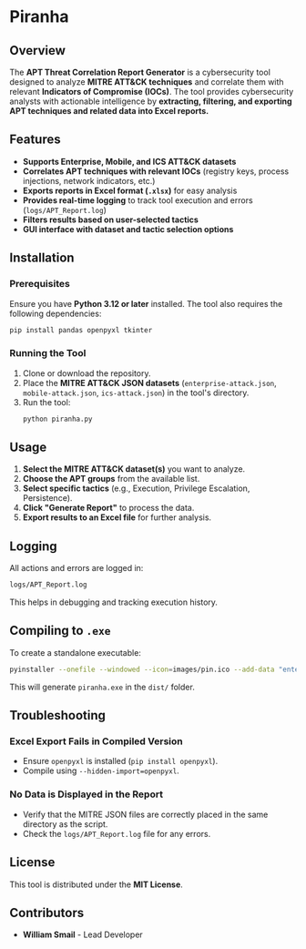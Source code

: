 # Piranha

## Overview
The **APT Threat Correlation Report Generator** is a cybersecurity tool designed to analyze **MITRE ATT&CK techniques** and correlate them with relevant **Indicators of Compromise (IOCs)**. The tool provides cybersecurity analysts with actionable intelligence by **extracting, filtering, and exporting APT techniques and related data into Excel reports.**

## Features
- **Supports Enterprise, Mobile, and ICS ATT&CK datasets**
- **Correlates APT techniques with relevant IOCs** (registry keys, process injections, network indicators, etc.)
- **Exports reports in Excel format (`.xlsx`)** for easy analysis
- **Provides real-time logging** to track tool execution and errors (`logs/APT_Report.log`)
- **Filters results based on user-selected tactics**
- **GUI interface with dataset and tactic selection options**

## Installation
### Prerequisites
Ensure you have **Python 3.12 or later** installed. The tool also requires the following dependencies:

```sh
pip install pandas openpyxl tkinter
```

### Running the Tool
1. Clone or download the repository.
2. Place the **MITRE ATT&CK JSON datasets** (`enterprise-attack.json`, `mobile-attack.json`, `ics-attack.json`) in the tool's directory.
3. Run the tool:
   ```sh
   python piranha.py
   ```

## Usage
1. **Select the MITRE ATT&CK dataset(s)** you want to analyze.
2. **Choose the APT groups** from the available list.
3. **Select specific tactics** (e.g., Execution, Privilege Escalation, Persistence).
4. **Click "Generate Report"** to process the data.
5. **Export results to an Excel file** for further analysis.

## Logging
All actions and errors are logged in:
```sh
logs/APT_Report.log
```
This helps in debugging and tracking execution history.

## Compiling to `.exe`
To create a standalone executable:
```sh
pyinstaller --onefile --windowed --icon=images/pin.ico --add-data "enterprise-attack.json;." --add-data "mobile-attack.json;." --add-data "ics-attack.json;." pirahna.py
```
This will generate `piranha.exe` in the `dist/` folder.

## Troubleshooting
### **Excel Export Fails in Compiled Version**
- Ensure `openpyxl` is installed (`pip install openpyxl`).
- Compile using `--hidden-import=openpyxl`.

### **No Data is Displayed in the Report**
- Verify that the MITRE JSON files are correctly placed in the same directory as the script.
- Check the `logs/APT_Report.log` file for any errors.

## License
This tool is distributed under the **MIT License**.

## Contributors
- **William Smail** - Lead Developer


